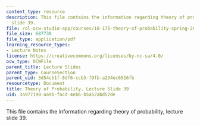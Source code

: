 ```yaml
---
content_type: resource
description: This file contains the information regarding theory of probability, lecture
  slide 39.
file: /ol-ocw-studio-app/courses/18-175-theory-of-probability-spring-2014/3a977190aa9bfacd4eb6b5a52abd57de_MIT18_175S14_Lecture39.pdf
file_size: 687730
file_type: application/pdf
learning_resource_types:
- Lecture Notes
license: https://creativecommons.org/licenses/by-nc-sa/4.0/
ocw_type: OCWFile
parent_title: Lecture Slides
parent_type: CourseSection
parent_uid: 3d54cb1f-8df6-ccb3-f9fb-a234ec6516fb
resourcetype: Document
title: Theory of Probability, Lecture Slide 39
uid: 3a977190-aa9b-facd-4eb6-b5a52abd57de
---
```

This file contains the information regarding theory of probability, lecture slide 39.